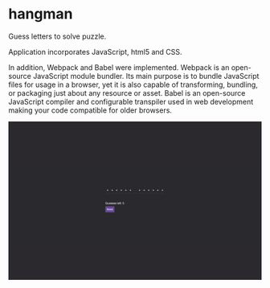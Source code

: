 # hangman
Guess letters to solve puzzle.

Application incorporates JavaScript, html5 and CSS.

In addition, Webpack and Babel were implemented. Webpack is an open-source JavaScript module bundler. Its main purpose is to bundle JavaScript files for usage in a browser, yet it is also capable of transforming, bundling, or packaging just about any resource or asset. Babel is an open-source JavaScript compiler and configurable transpiler used in web development making your code compatible for older browsers.

![Window Settings](./public/images/hangman.png)


